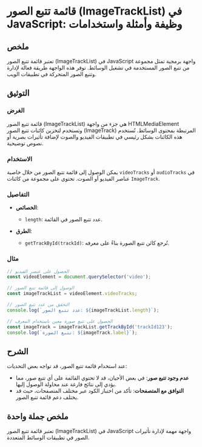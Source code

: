 <!--
Meta Description: # قائمة تتبع الصور (ImageTrackList) في JavaScript: وظيفة وأمثلة واستخدامات ## ملخص تعتبر قائمة تتبع الصور (ImageTrackList) في JavaScript واجهة برمجية ...
Meta Keywords: تتبع, الصور, قائمة, imagetracklist, على
-->

# قائمة تتبع الصور (ImageTrackList) في JavaScript: وظيفة وأمثلة واستخدامات

## ملخص
تعتبر قائمة تتبع الصور (ImageTrackList) في JavaScript واجهة برمجية تمثل مجموعة من تتبع الصور المستخدمة في تشغيل الوسائط. توفر هذه الواجهة طريقة فعالة لإدارة وتتبع الصور المتحركة في تطبيقات الويب.

## التوثيق
### الغرض
قائمة تتبع الصور (ImageTrackList) هي جزء من واجهة HTMLMediaElement وتستخدم لتخزين كائنات تتبع الصور (ImageTrack) المرتبطة بمحتوى الوسائط. تُستخدم هذه الكائنات بشكل رئيسي في تطبيقات الفيديو والصوت لإضافة تأثيرات بصرية أو نصوص توضيحية.

### الاستخدام
يمكن الوصول إلى قائمة تتبع الصور من خلال خاصية `videoTracks` أو `audioTracks` في عناصر الفيديو أو الصوت. تحتوي على مجموعة من كائنات `ImageTrack`.

### التفاصيل
- **الخصائص**:
  - `length`: عدد تتبع الصور في القائمة.
  
- **الطرق**:
  - `getTrackById(trackId)`: تُرجع كائن تتبع الصورة بناءً على معرفه.
  
### مثال
```javascript
// الحصول على عنصر الفيديو
const videoElement = document.querySelector('video');

// الوصول إلى قائمة تتبع الصور
const imageTrackList = videoElement.videoTracks;

// التحقق من عدد تتبع الصور
console.log(`عدد تتبع الصور: ${imageTrackList.length}`);

// الحصول على تتبع صورة معين باستخدام المعرف
const imageTrack = imageTrackList.getTrackById('trackId123');
console.log(`تتبع الصورة: ${imageTrack.label}`);
```

## الشرح
عند استخدام قائمة تتبع الصور، قد تواجه بعض التحديات:
- **عدم وجود تتبع صور**: في بعض الأحيان، قد لا تحتوي القائمة على أي تتبع صور، مما يؤدي إلى نتائج فارغة عند محاولة الوصول إليها.
- **التوافق مع المتصفحات**: تأكد من اختبار الكود عبر مختلف المتصفحات، حيث قد يختلف دعم قائمة تتبع الصور.

## ملخص جملة واحدة
تعتبر قائمة تتبع الصور (ImageTrackList) في JavaScript واجهة مهمة لإدارة تأثيرات الصور في تطبيقات الوسائط المتعددة.